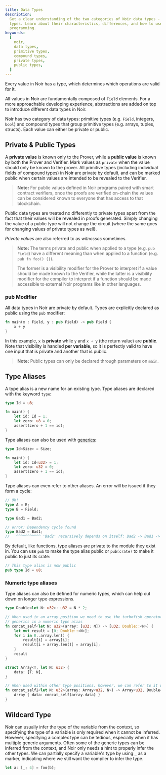 ```yaml
---
title: Data Types
description:
  Get a clear understanding of the two categories of Noir data types - primitive types and compound
  types. Learn about their characteristics, differences, and how to use them in your Noir
  programming.
keywords:
  [
    noir,
    data types,
    primitive types,
    compound types,
    private types,
    public types,
  ]
---
```


Every value in Noir has a type, which determines which operations are valid for it.

All values in Noir are fundamentally composed of `Field` elements. For a more approachable
developing experience, abstractions are added on top to introduce different data types in Noir.

Noir has two category of data types: primitive types (e.g. `Field`, integers, `bool`) and compound
types that group primitive types (e.g. arrays, tuples, structs). Each value can either be private or
public.

## Private & Public Types

A **private value** is known only to the Prover, while a **public value** is known by both the
Prover and Verifier. Mark values as `private` when the value should only be known to the prover. All
primitive types (including individual fields of compound types) in Noir are private by default, and
can be marked public when certain values are intended to be revealed to the Verifier.

> **Note:** For public values defined in Noir programs paired with smart contract verifiers, once
> the proofs are verified on-chain the values can be considered known to everyone that has access to
> that blockchain.

Public data types are treated no differently to private types apart from the fact that their values
will be revealed in proofs generated. Simply changing the value of a public type will not change the
circuit (where the same goes for changing values of private types as well).

_Private values_ are also referred to as _witnesses_ sometimes.

> **Note:** The terms private and public when applied to a type (e.g. `pub Field`) have a different
> meaning than when applied to a function (e.g. `pub fn foo() {}`).
>
> The former is a visibility modifier for the Prover to interpret if a value should be made known to
> the Verifier, while the latter is a visibility modifier for the compiler to interpret if a
> function should be made accessible to external Noir programs like in other languages.

### pub Modifier

All data types in Noir are private by default. Types are explicitly declared as public using the
`pub` modifier:

```rust
fn main(x : Field, y : pub Field) -> pub Field {
    x + y
}
```

In this example, `x` is **private** while `y` and `x + y` (the return value) are **public**. Note
that visibility is handled **per variable**, so it is perfectly valid to have one input that is
private and another that is public.

> **Note:** Public types can only be declared through parameters on `main`.

## Type Aliases

A type alias is a new name for an existing type. Type aliases are declared with the keyword `type`:

```rust
type Id = u8;

fn main() {
    let id: Id = 1;
    let zero: u8 = 0;
    assert(zero + 1 == id);
}
```

Type aliases can also be used with [generics](../generics.md):

```rust
type Id<Size> = Size;

fn main() {
    let id: Id<u32> = 1;
    let zero: u32 = 0;
    assert(zero + 1 == id);
}
```

Type aliases can even refer to other aliases. An error will be issued if they form a cycle:

```rust
// Ok!
type A = B;
type B = Field;

type Bad1 = Bad2;

// error: Dependency cycle found
type Bad2 = Bad1;
//   ^^^^^^^^^^^ 'Bad2' recursively depends on itself: Bad2 -> Bad1 -> Bad2
```

By default, like functions, type aliases are private to the module they exist in. You can use `pub`
to make the type alias public or `pub(crate)` to make it public to just its crate:

```rust
// This type alias is now public
pub type Id = u8;
```

### Numeric type aliases

Type aliases can also be defined for numeric types, which can help cut down on longer type expressions.

```rust
type Double<let N: u32>: u32 = N * 2;

// When used in an array position we need to use the turbofish operator to specify any
// generics in a numeric type alias
fn concat_self<let N: u32>(array: [u32; N]) -> [u32; Double::<N>] {
    let mut result = [0; Double::<N>];
    for i in 0..array.len() {
        result[i] = array[i];
        result[i + array.len()] = array[i];
    }
    result
}

struct Array<T, let N: u32> {
    data: [T; N],
}

// When used within other type positions, however, we can refer to it without the `::`
fn concat_self2<let N: u32>(array: Array<u32, N>) -> Array<u32, Double<N>> {
    Array { data: concat_self(array.data) }
}
```

## Wildcard Type
Noir can usually infer the type of the variable from the context, so specifying the type of a variable is only required when it cannot be inferred. However, specifying a complex type can be tedious, especially when it has multiple generic arguments. Often some of the generic types can be inferred from the context, and Noir only needs a hint to properly infer the other types. We can partially specify a variable's type by using `_` as a marker, indicating where we still want the compiler to infer the type.

```rust
let a: [_; 4] = foo(b);
```
